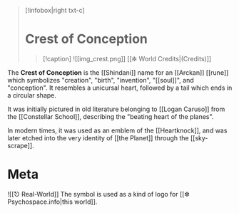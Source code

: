 >[!infobox|right txt-c]
># Crest of Conception
>>[!caption] 
>>![[img_crest.png]]
>>[[✼ World Credits|(Credits)]]

The **Crest of Conception** is the [[Shindani]] name for an [[Arckan]] [[rune]] which symbolizes "creation", "birth", "invention", "[[soul]]", and "conception". It resembles a unicursal heart, followed by a tail which ends in a circular shape. 

It was initially pictured in old literature belonging to [[Logan Caruso]] from the [[Constellar School]], describing the "beating heart of the planes".

In modern times, it was used as an emblem of the [[Heartknock]], and was later etched into the very identity of [[the Planet]] through the [[sky-scrape]].

# Meta
![[⎋ Real-World]]
The symbol is used as a kind of logo for [[✼ Psychospace.info|this world]].